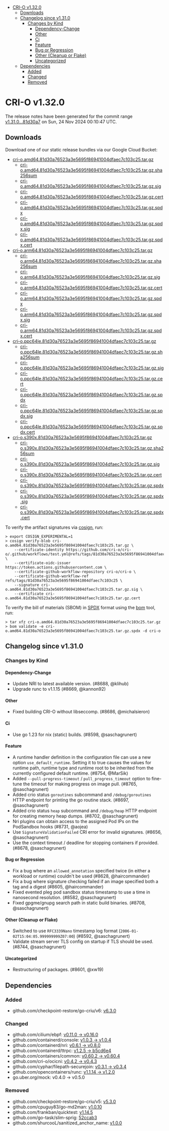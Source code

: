 - [CRI-O v1.32.0](#cri-o-v1320)
  - [Downloads](#downloads)
  - [Changelog since v1.31.0](#changelog-since-v1310)
    - [Changes by Kind](#changes-by-kind)
      - [Dependency-Change](#dependency-change)
      - [Other](#other)
      - [Ci](#ci)
      - [Feature](#feature)
      - [Bug or Regression](#bug-or-regression)
      - [Other (Cleanup or Flake)](#other-cleanup-or-flake)
      - [Uncategorized](#uncategorized)
  - [Dependencies](#dependencies)
    - [Added](#added)
    - [Changed](#changed)
    - [Removed](#removed)

# CRI-O v1.32.0

The release notes have been generated for the commit range
[v1.31.0...81d30a7](https://github.com/cri-o/cri-o/compare/v1.31.0...v1.32.0) on Sun, 24 Nov 2024 00:10:47 UTC.

## Downloads

Download one of our static release bundles via our Google Cloud Bucket:

- [cri-o.amd64.81d30a76523a3e5695f86941004dfaec7c103c25.tar.gz](https://storage.googleapis.com/cri-o/artifacts/cri-o.amd64.81d30a76523a3e5695f86941004dfaec7c103c25.tar.gz)
  - [cri-o.amd64.81d30a76523a3e5695f86941004dfaec7c103c25.tar.gz.sha256sum](https://storage.googleapis.com/cri-o/artifacts/cri-o.amd64.81d30a76523a3e5695f86941004dfaec7c103c25.tar.gz.sha256sum)
  - [cri-o.amd64.81d30a76523a3e5695f86941004dfaec7c103c25.tar.gz.sig](https://storage.googleapis.com/cri-o/artifacts/cri-o.amd64.81d30a76523a3e5695f86941004dfaec7c103c25.tar.gz.sig)
  - [cri-o.amd64.81d30a76523a3e5695f86941004dfaec7c103c25.tar.gz.cert](https://storage.googleapis.com/cri-o/artifacts/cri-o.amd64.81d30a76523a3e5695f86941004dfaec7c103c25.tar.gz.cert)
  - [cri-o.amd64.81d30a76523a3e5695f86941004dfaec7c103c25.tar.gz.spdx](https://storage.googleapis.com/cri-o/artifacts/cri-o.amd64.81d30a76523a3e5695f86941004dfaec7c103c25.tar.gz.spdx)
  - [cri-o.amd64.81d30a76523a3e5695f86941004dfaec7c103c25.tar.gz.spdx.sig](https://storage.googleapis.com/cri-o/artifacts/cri-o.amd64.81d30a76523a3e5695f86941004dfaec7c103c25.tar.gz.spdx.sig)
  - [cri-o.amd64.81d30a76523a3e5695f86941004dfaec7c103c25.tar.gz.spdx.cert](https://storage.googleapis.com/cri-o/artifacts/cri-o.amd64.81d30a76523a3e5695f86941004dfaec7c103c25.tar.gz.spdx.cert)
- [cri-o.arm64.81d30a76523a3e5695f86941004dfaec7c103c25.tar.gz](https://storage.googleapis.com/cri-o/artifacts/cri-o.arm64.81d30a76523a3e5695f86941004dfaec7c103c25.tar.gz)
  - [cri-o.arm64.81d30a76523a3e5695f86941004dfaec7c103c25.tar.gz.sha256sum](https://storage.googleapis.com/cri-o/artifacts/cri-o.arm64.81d30a76523a3e5695f86941004dfaec7c103c25.tar.gz.sha256sum)
  - [cri-o.arm64.81d30a76523a3e5695f86941004dfaec7c103c25.tar.gz.sig](https://storage.googleapis.com/cri-o/artifacts/cri-o.arm64.81d30a76523a3e5695f86941004dfaec7c103c25.tar.gz.sig)
  - [cri-o.arm64.81d30a76523a3e5695f86941004dfaec7c103c25.tar.gz.cert](https://storage.googleapis.com/cri-o/artifacts/cri-o.arm64.81d30a76523a3e5695f86941004dfaec7c103c25.tar.gz.cert)
  - [cri-o.arm64.81d30a76523a3e5695f86941004dfaec7c103c25.tar.gz.spdx](https://storage.googleapis.com/cri-o/artifacts/cri-o.arm64.81d30a76523a3e5695f86941004dfaec7c103c25.tar.gz.spdx)
  - [cri-o.arm64.81d30a76523a3e5695f86941004dfaec7c103c25.tar.gz.spdx.sig](https://storage.googleapis.com/cri-o/artifacts/cri-o.arm64.81d30a76523a3e5695f86941004dfaec7c103c25.tar.gz.spdx.sig)
  - [cri-o.arm64.81d30a76523a3e5695f86941004dfaec7c103c25.tar.gz.spdx.cert](https://storage.googleapis.com/cri-o/artifacts/cri-o.arm64.81d30a76523a3e5695f86941004dfaec7c103c25.tar.gz.spdx.cert)
- [cri-o.ppc64le.81d30a76523a3e5695f86941004dfaec7c103c25.tar.gz](https://storage.googleapis.com/cri-o/artifacts/cri-o.ppc64le.81d30a76523a3e5695f86941004dfaec7c103c25.tar.gz)
  - [cri-o.ppc64le.81d30a76523a3e5695f86941004dfaec7c103c25.tar.gz.sha256sum](https://storage.googleapis.com/cri-o/artifacts/cri-o.ppc64le.81d30a76523a3e5695f86941004dfaec7c103c25.tar.gz.sha256sum)
  - [cri-o.ppc64le.81d30a76523a3e5695f86941004dfaec7c103c25.tar.gz.sig](https://storage.googleapis.com/cri-o/artifacts/cri-o.ppc64le.81d30a76523a3e5695f86941004dfaec7c103c25.tar.gz.sig)
  - [cri-o.ppc64le.81d30a76523a3e5695f86941004dfaec7c103c25.tar.gz.cert](https://storage.googleapis.com/cri-o/artifacts/cri-o.ppc64le.81d30a76523a3e5695f86941004dfaec7c103c25.tar.gz.cert)
  - [cri-o.ppc64le.81d30a76523a3e5695f86941004dfaec7c103c25.tar.gz.spdx](https://storage.googleapis.com/cri-o/artifacts/cri-o.ppc64le.81d30a76523a3e5695f86941004dfaec7c103c25.tar.gz.spdx)
  - [cri-o.ppc64le.81d30a76523a3e5695f86941004dfaec7c103c25.tar.gz.spdx.sig](https://storage.googleapis.com/cri-o/artifacts/cri-o.ppc64le.81d30a76523a3e5695f86941004dfaec7c103c25.tar.gz.spdx.sig)
  - [cri-o.ppc64le.81d30a76523a3e5695f86941004dfaec7c103c25.tar.gz.spdx.cert](https://storage.googleapis.com/cri-o/artifacts/cri-o.ppc64le.81d30a76523a3e5695f86941004dfaec7c103c25.tar.gz.spdx.cert)
- [cri-o.s390x.81d30a76523a3e5695f86941004dfaec7c103c25.tar.gz](https://storage.googleapis.com/cri-o/artifacts/cri-o.s390x.81d30a76523a3e5695f86941004dfaec7c103c25.tar.gz)
  - [cri-o.s390x.81d30a76523a3e5695f86941004dfaec7c103c25.tar.gz.sha256sum](https://storage.googleapis.com/cri-o/artifacts/cri-o.s390x.81d30a76523a3e5695f86941004dfaec7c103c25.tar.gz.sha256sum)
  - [cri-o.s390x.81d30a76523a3e5695f86941004dfaec7c103c25.tar.gz.sig](https://storage.googleapis.com/cri-o/artifacts/cri-o.s390x.81d30a76523a3e5695f86941004dfaec7c103c25.tar.gz.sig)
  - [cri-o.s390x.81d30a76523a3e5695f86941004dfaec7c103c25.tar.gz.cert](https://storage.googleapis.com/cri-o/artifacts/cri-o.s390x.81d30a76523a3e5695f86941004dfaec7c103c25.tar.gz.cert)
  - [cri-o.s390x.81d30a76523a3e5695f86941004dfaec7c103c25.tar.gz.spdx](https://storage.googleapis.com/cri-o/artifacts/cri-o.s390x.81d30a76523a3e5695f86941004dfaec7c103c25.tar.gz.spdx)
  - [cri-o.s390x.81d30a76523a3e5695f86941004dfaec7c103c25.tar.gz.spdx.sig](https://storage.googleapis.com/cri-o/artifacts/cri-o.s390x.81d30a76523a3e5695f86941004dfaec7c103c25.tar.gz.spdx.sig)
  - [cri-o.s390x.81d30a76523a3e5695f86941004dfaec7c103c25.tar.gz.spdx.cert](https://storage.googleapis.com/cri-o/artifacts/cri-o.s390x.81d30a76523a3e5695f86941004dfaec7c103c25.tar.gz.spdx.cert)

To verify the artifact signatures via [cosign](https://github.com/sigstore/cosign), run:

```console
> export COSIGN_EXPERIMENTAL=1
> cosign verify-blob cri-o.amd64.81d30a76523a3e5695f86941004dfaec7c103c25.tar.gz \
    --certificate-identity https://github.com/cri-o/cri-o/.github/workflows/test.yml@refs/tags/81d30a76523a3e5695f86941004dfaec7c103c25 \
    --certificate-oidc-issuer https://token.actions.githubusercontent.com \
    --certificate-github-workflow-repository cri-o/cri-o \
    --certificate-github-workflow-ref refs/tags/81d30a76523a3e5695f86941004dfaec7c103c25 \
    --signature cri-o.amd64.81d30a76523a3e5695f86941004dfaec7c103c25.tar.gz.sig \
    --certificate cri-o.amd64.81d30a76523a3e5695f86941004dfaec7c103c25.tar.gz.cert
```

To verify the bill of materials (SBOM) in [SPDX](https://spdx.org) format using the [bom](https://sigs.k8s.io/bom) tool, run:

```console
> tar xfz cri-o.amd64.81d30a76523a3e5695f86941004dfaec7c103c25.tar.gz
> bom validate -e cri-o.amd64.81d30a76523a3e5695f86941004dfaec7c103c25.tar.gz.spdx -d cri-o
```

## Changelog since v1.31.0

### Changes by Kind

#### Dependency-Change
 - Update NRI to latest available version. (#8688, @klihub)
 - Upgrade runc to v1.1.15 (#8669, @kannon92)

#### Other
 - Fixed building CRI-O without libseccomp. (#8686, @michalsieron)

#### Ci
 - Use go 1.23 for nix (static) builds. (#8598, @saschagrunert)

#### Feature
 - A runtime handler definition in the configuration file can use a new option `use_default_runtime`. Setting it to true causes the values for runtime path, runtime type and runtime root to be inherited from the currently configured default runtime. (#8754, @MarSik)
 - Added `--pull-progress-timeout` / `pull_progress_timeout` option to fine-tune the timeout for making progress on image pull. (#8765, @saschagrunert)
 - Added crio status `goroutines` subcommand and `/debug/goroutines` HTTP endpoint for printing the go routine stack. (#8697, @saschagrunert)
 - Added crio status `heap` subcommand and `/debug/heap` HTTP endpoint for creating memory heap dumps. (#8702, @saschagrunert)
 - Nri plugins can obtain access to the assigned Pod IPs on the PodSandbox hooks (#8731, @aojea)
 - Use `SignatureValidationFailed` CRI error for invalid signatures. (#8656, @saschagrunert)
 - Use the context timeout / deadline for stopping containers if provided. (#8678, @saschagrunert)

#### Bug or Regression
 - Fix a bug where an `allowed_annotation` specified twice (in either a workload or runtime) couldn't be used (#8628, @haircommander)
 - Fix a bug where signature checking failed if an image specified both a tag and a digest (#8605, @haircommander)
 - Fixed evented pleg pod sandbox status timestamp to use a time in nanosecond resolution. (#8582, @saschagrunert)
 - Fixed gpgme/gnupg search path in static build binaries. (#8708, @saschagrunert)

#### Other (Cleanup or Flake)
 - Switched to use `RFC3339Nano` timestamp log format (`2006-01-02T15:04:05.999999999Z07:00`) (#8592, @saschagrunert)
 - Validate stream server TLS config on startup if TLS should be used. (#8744, @saschagrunert)

#### Uncategorized
 - Restructuring of packages. (#8601, @xw19)

## Dependencies

### Added
- github.com/checkpoint-restore/go-criu/v6: [v6.3.0](https://github.com/checkpoint-restore/go-criu/tree/v6.3.0)

### Changed
- github.com/cilium/ebpf: [v0.11.0 → v0.16.0](https://github.com/cilium/ebpf/compare/v0.11.0...v0.16.0)
- github.com/containerd/console: [v1.0.3 → v1.0.4](https://github.com/containerd/console/compare/v1.0.3...v1.0.4)
- github.com/containerd/nri: [v0.6.1 → v0.8.0](https://github.com/containerd/nri/compare/v0.6.1...v0.8.0)
- github.com/containerd/ttrpc: [v1.2.5 → b5cd6e4](https://github.com/containerd/ttrpc/compare/v1.2.5...b5cd6e4)
- github.com/containers/common: [v0.60.2 → v0.60.4](https://github.com/containers/common/compare/v0.60.2...v0.60.4)
- github.com/cri-o/ocicni: [v0.4.2 → v0.4.3](https://github.com/cri-o/ocicni/compare/v0.4.2...v0.4.3)
- github.com/cyphar/filepath-securejoin: [v0.3.1 → v0.3.4](https://github.com/cyphar/filepath-securejoin/compare/v0.3.1...v0.3.4)
- github.com/opencontainers/runc: [v1.1.14 → v1.2.0](https://github.com/opencontainers/runc/compare/v1.1.14...v1.2.0)
- go.uber.org/mock: v0.4.0 → v0.5.0

### Removed
- github.com/checkpoint-restore/go-criu/v5: [v5.3.0](https://github.com/checkpoint-restore/go-criu/tree/v5.3.0)
- github.com/cpuguy83/go-md2man: [v1.0.10](https://github.com/cpuguy83/go-md2man/tree/v1.0.10)
- github.com/frankban/quicktest: [v1.14.5](https://github.com/frankban/quicktest/tree/v1.14.5)
- github.com/go-task/slim-sprig: [52ccab3](https://github.com/go-task/slim-sprig/tree/52ccab3)
- github.com/shurcooL/sanitized_anchor_name: [v1.0.0](https://github.com/shurcooL/sanitized_anchor_name/tree/v1.0.0)
